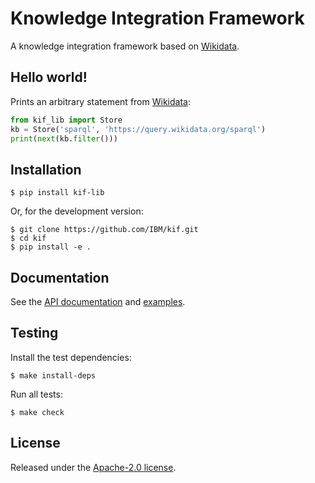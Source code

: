 # Knowledge Integration Framework #

A knowledge integration framework based on [Wikidata](https://www.wikidata.org/).

## Hello world! ##

Prints an arbitrary statement from [Wikidata](https://www.wikidata.org/):
```python
from kif_lib import Store
kb = Store('sparql', 'https://query.wikidata.org/sparql')
print(next(kb.filter()))
```

## Installation ##

```shell
$ pip install kif-lib
```

Or, for the development version:
```shell
$ git clone https://github.com/IBM/kif.git
$ cd kif
$ pip install -e .
```

## Documentation ##

See the [API documentation](https://ibm.github.io/kif/) and [examples](https://github.com/IBM/kif/tree/main/examples).

## Testing ##

Install the test dependencies:
```shell
$ make install-deps
```

Run all tests:
```shell
$ make check
```

## License ##

Released under the [Apache-2.0 license](https://github.com/IBM/kif/blob/main/LICENSE).
